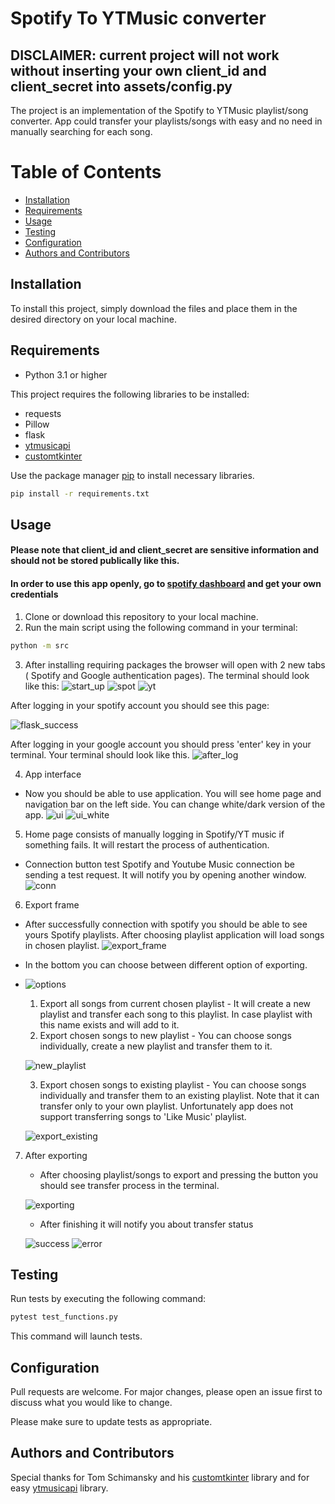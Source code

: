 # Spotify To YTMusic converter

## DISCLAIMER: current project will not work without inserting your own client_id and client_secret into assets/config.py

The project is an implementation of the Spotify to YTMusic playlist/song converter. App could transfer your 
playlists/songs with easy and no need in manually searching for each song.

# Table of Contents

- [Installation](#installation)
- [Requirements](#requirements)
- [Usage](#usage)
- [Testing](#testing)
- [Configuration](#configuration)
- [Authors and Contributors](#authors-and-contributors)

## Installation

To install this project, simply download the files and place them in the desired directory on your local machine.

## Requirements

- Python 3.1 or higher

This project requires the following libraries to be installed:

- requests
- Pillow
- flask
- [ytmusicapi](https://ytmusicapi.readthedocs.io/en/stable/)
- [customtkinter](https://github.com/TomSchimansky/CustomTkinter)

Use the package manager [pip](https://pip.pypa.io/en/stable/) to install necessary libraries.
```bash
pip install -r requirements.txt
```

## Usage

#### Please note that client_id and client_secret are sensitive information and should not be stored publically like this.
#### In order to use this app openly, go to [spotify dashboard](https://developer.spotify.com/dashboard) and get your own credentials

1. Clone or download this repository to your local machine.
2. Run the main script using the following command in your terminal:
```bash
python -m src
```

3. After installing requiring packages the browser will open with 2 new tabs ( Spotify and Google authentication pages).
The terminal should look like this:
![start_up](images/start_up.png)
![spot](images/spot_log_page.png)
![yt](images/yt_log_page.png)

After logging in your spotify account you should see this page:

![flask_success](images/flask_access_token.png)

After logging in your google account you should press 'enter' key in your terminal. Your terminal should look like this.
![after_log](images/terminal_after_login.png)

4. App interface
- Now you should be able to use application. You will see home page and navigation bar on the left side. You can change
white/dark version of the app. 
![ui](images/app_interface.png)
![ui_white](images/app_interface_white.png)

5. Home page consists of manually logging in Spotify/YT music if something fails. It will restart the process of authentication.

- Connection button test Spotify and Youtube Music connection be sending a test request. It will notify you by opening another window.
![conn](images/connection_button.png)

6. Export frame
  - After successfully connection with spotify you should be able to see yours Spotify playlists. After choosing playlist
    application will load songs in chosen playlist.
  ![export_frame](images/export_frame.png)
  - In the bottom you can choose between different option of exporting.
  
  - ![options](images/export_option_menu.png)
      1. Export all songs from current chosen playlist - It will create a new playlist and transfer each song to this playlist.
      In case playlist with this name exists and will add to it.
      2. Export chosen songs to new playlist - You can choose songs individually, create a new playlist 
      and transfer them to it. 

      ![new_playlist](images/new_playlist_export.png)
    
      3. Export chosen songs to existing playlist - You can choose songs individually and transfer them to an existing playlist.
      Note that it can transfer only to your own playlist. Unfortunately app does not support transferring songs to 
      'Like Music' playlist.

      ![export_existing](images/export_existing.png)

7. After exporting
   - After choosing playlist/songs to export and pressing the button you should see transfer process in the terminal.

    ![exporting](images/terminal_exporting.png)

   - After finishing it will notify you about transfer status

   ![success](images/report_successful.png)
   ![error](images/report_error.png)


## Testing

Run tests by executing the following command:
```bash
pytest test_functions.py 
```
This command will launch tests.

## Configuration

Pull requests are welcome. For major changes, please open an issue first
to discuss what you would like to change.

Please make sure to update tests as appropriate.

## Authors and Contributors

Special thanks for Tom Schimansky and his [customtkinter](https://github.com/TomSchimansky/CustomTkinter) library
and for easy [ytmusicapi](https://ytmusicapi.readthedocs.io/en/stable/) library.
